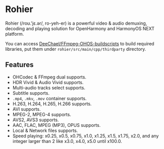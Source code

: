 # Rohier
Rohier (/roʊ.'jɛ.ər/, ro-yeh-er) is a powerful video & audio demuxing, decoding and playing solution for OpenHarmony and HarmonyOS NEXT platform.

You can access [DeeChael/FFmpeg-OHOS-buildscripts](https://github.com/DeeChael/FFmpeg-OHOS-buildscripts) to build required libraries, put them under `rohier/src/main/cpp/thirdparty` directory.

## Features
- OHCodec & FFmpeg dual supports.
- HDR Vivid & Audio Vivid supports.
- Multi-audio tracks select supports.
- Subtitle supports.
- `.mp4`, `.mkv`, `.mov` container supports.
- H.263, H.264, H.265, H.266 supports.
- AVI supports.
- MPEG-2, MPEG-4 supports.
- AVS2, AVS3 supports.
- AAC, FLAC, MPEG (MP3), OPUS supports.
- Local & Network files supports.
- Speed playing: x0.25, x0.5, x0.75, x1.0, x1.25, x1.5, x1.75, x2.0, and any integer larger than 2 like x3.0, x4.0, x5.0 until x100.0.